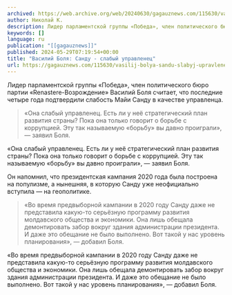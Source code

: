 ```yaml
---
archived: https://web.archive.org/web/20240630/gagauznews.com/115630/vasilij-bolya-sandu-slabyj-upravlenets.html
author: Николай К.
description: Лидер парламентской группы «Победа», член политического бюро партии «Renastere-Возрождение» Василий Боля считает, что последние четыре года подтвердили слабость Майи Санду в качестве управленца. «Она слабый управленец. Есть ли у неё стратегический план развития страны? Пока она только говорит о борьбе с коррупцией. Эту так называемую «борьбу» вы давно проиграли», — заявил Боля. Он напомнил, что президентская кампания 2020 года была построена на популизме, а нынешняя, в которую Санду уже неофициально вступила — на геополитике. «Во время предвыборной кампании в 2020 году Санду даже не представила какую-то серьёзную программу развития молдавского общества и экономики. Она лишь обещала демонтировать забор вокруг здания […]
keywords: []
language: ru
publication: "[[gagauznews]]"
published: 2024-05-29T07:19:54+00:00
title: "Василий Боля: Санду - слабый управленец"
url: https://gagauznews.com/115630/vasilij-bolya-sandu-slabyj-upravlenets.html
---
```


Лидер парламентской группы «Победа», член политического бюро партии «Renastere-Возрождение» Василий Боля считает, что последние четыре года подтвердили слабость Майи Санду в качестве управленца.

> «Она слабый управленец. Есть ли у неё стратегический план развития страны? Пока она только говорит о борьбе с коррупцией. Эту так называемую «борьбу» вы давно проиграли», — заявил Боля.

«Она слабый управленец. Есть ли у неё стратегический план развития страны? Пока она только говорит о борьбе с коррупцией. Эту так называемую «борьбу» вы давно проиграли», — заявил Боля.

Он напомнил, что президентская кампания 2020 года была построена на популизме, а нынешняя, в которую Санду уже неофициально вступила — на геополитике.

> «Во время предвыборной кампании в 2020 году Санду даже не представила какую-то серьёзную программу развития молдавского общества и экономики. Она лишь обещала демонтировать забор вокруг здания администрации президента. И даже это обещание не было выполнено. Вот такой у нас уровень планирования», — добавил Боля.

«Во время предвыборной кампании в 2020 году Санду даже не представила какую-то серьёзную программу развития молдавского общества и экономики. Она лишь обещала демонтировать забор вокруг здания администрации президента. И даже это обещание не было выполнено. Вот такой у нас уровень планирования», — добавил Боля.